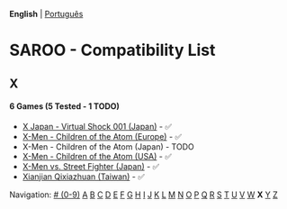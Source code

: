 **English** | [Português](../pt-br/X.md)

# SAROO - Compatibility List

## X

#### 6 Games (5 Tested - 1 TODO)

- [X Japan - Virtual Shock 001 (Japan)](../../../Regions/Retails/Japan/GS-9023/01/README.md) - :white_check_mark:
- [X-Men - Children of the Atom (Europe)](../../../Regions/Retails/Europe/T-8108H-50/01/README.md) - :white_check_mark:
- X-Men - Children of the Atom (Japan) - TODO
- [X-Men - Children of the Atom (USA)](../../../Regions/Retails/USA/T-8108H/01/README.md) - :white_check_mark:
- [X-Men vs. Street Fighter (Japan)](../../../Regions/Retails/Japan/T-1226G/01/README.md) - :white_check_mark:
- [Xianjian Qixiazhuan (Taiwan)](../../../Regions/Retails/Taiwan/T-37401H/01/README.md) - :white_check_mark:

Navigation:
[# (0-9)](./09.md) [A](./A.md) [B](./B.md) [C](./C.md) [D](./D.md) [E](./E.md) [F](./F.md) [G](./G.md) [H](./H.md) [I](./I.md) [J](./J.md) [K](./K.md) [L](./L.md) [M](./M.md) [N](./N.md) [O](./O.md) [P](./P.md) [Q](./Q.md) [R](./R.md) [S](./S.md) [T](./T.md) [U](./U.md) [V](./V.md) [W](./W.md) **X** [Y](./Y.md) [Z](./Z.md)
